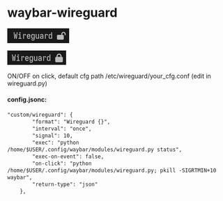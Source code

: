 
# waybar-wireguard

![](images/off.png)

![](images/on.png)

ON/OFF on click, default cfg path /etc/wireguard/your_cfg.conf (edit in wireguard.py)

#### config.jsonc:

```
"custom/wireguard": {
        "format": "Wireguard {}",
        "interval": "once",
        "signal": 10,
        "exec": "python /home/$USER/.config/waybar/modules/wireguard.py status",
        "exec-on-event": false,
        "on-click": "python /home/$USER/.config/waybar/modules/wireguard.py; pkill -SIGRTMIN+10 waybar",
        "return-type": "json"
    },
